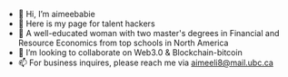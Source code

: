 - 👋 Hi, I’m aimeebabie
- 👀 Here is my page for talent hackers
- 🌱 A well-educated woman with two master's degrees in Financial and Resource Economics from top schools in North America 
- 💞️ I’m looking to collaborate on Web3.0 & Blockchain-bitcoin
- 📫 For business inquires, please reach me via aimeeli8@mail.ubc.ca

<!---
aimeebabie/aimeebabie is a ✨ special ✨ repository because its `README.md` (this file) appears on your GitHub profile.
You can click the Preview link to take a look at your changes.
--->
